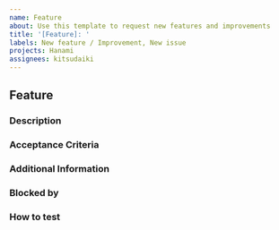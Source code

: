 ```yaml
---
name: Feature
about: Use this template to request new features and improvements
title: '[Feature]: '
labels: New feature / Improvement, New issue
projects: Hanami
assignees: kitsudaiki
---
```


## Feature

### Description

<!-- A concise description of the new feature or the improvement of an existing feature, which you have in mind. -->

### Acceptance Criteria

<!--
List of cirteria, which have to be fullfilled in order to complete the ticket

Example: 
1. Added ... to ...
2. The programm is capable of ...
3. Unit-tests were written for the new feature 
4. Documentation was updated in chapter ...
5. Everthing was tested on ...
-->

### Additional Information

<!-- If available add link, hints, related issues or other useful information, which help to handle the tickete here. -->

### Blocked by

<!-- List if issues, which have to be resolved before this one here can be started. -->

### How to test

<!-- Instructions, what have to be done to test the new feature/update. -->
